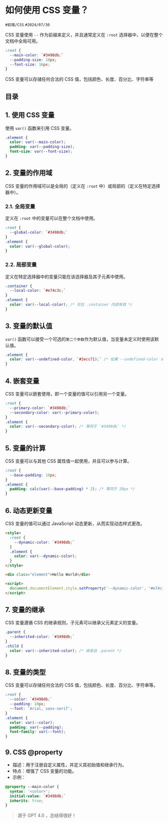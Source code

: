 
# 如何使用 CSS 变量？


`#前端/CSS`   `#2024/07/30` 

CSS 变量使用 `--` 作为前缀来定义，并且通常定义在 `:root` 选择器中，以便在整个文档中全局可用。

```css
:root {
  --main-color: `#3498db;`
  --padding-size: 10px;
  --font-size: 16px;
}
```

CSS 变量可以存储任何合法的 CSS 值，包括颜色、长度、百分比、字符串等


## 目录
<!-- toc -->
 ## 1. 使用 CSS 变量 

使用 `var()` 函数来引用 CSS 变量。
```css
.element {
  color: var(--main-color);
  padding: var(--padding-size);
  font-size: var(--font-size);
}
```

## 2. 变量的作用域

CSS 变量的作用域可以是全局的（定义在 `:root` 中）或局部的（定义在特定选择器中）。

### 2.1. 全局变量

定义在 `:root` 中的变量可以在整个文档中使用。
```css
:root {
  --global-color: `#3498db;`
}
.element {
  color: var(--global-color);
}
```

### 2.2. 局部变量

定义在特定选择器中的变量只能在该选择器及其子元素中使用。

```css
.container {
  --local-color: `#e74c3c;`
}
.element {
  color: var(--local-color); /* 仅在 .container 内部有效 */
}
```

## 3. 变量的默认值

`var()` 函数可以接受一个可选的`第二个参数`作为默认值，当变量未定义时使用该默认值。

```css
.element {
  color: var(--undefined-color, `#2ecc71);` /* 如果 --undefined-color 未定义，则使用 `#2ecc71` */
}
```

## 4. 嵌套变量

CSS 变量可以嵌套使用，即一个变量的值可以引用另一个变量。

```css
:root {
  --primary-color: `#3498db;`
  --secondary-color: var(--primary-color);
}
.element {
  color: var(--secondary-color); /* 等同于 `#3498db` */
}
```

## 5. 变量的计算

CSS 变量可以与其他 CSS 属性值一起使用，并且可以参与计算。

```css
:root {
  --base-padding: 10px;
}
.element {
  padding: calc(var(--base-padding) * 2); /* 等同于 20px */
}
```

## 6. 动态更新变量

CSS 变量的值可以通过 JavaScript 动态更新，从而实现动态样式更改。

```html
<style>
  :root {
    --dynamic-color: `#3498db;`
  }
  .element {
    color: var(--dynamic-color);
  }
</style>

<div class="element">Hello World</div>

<script>
  document.documentElement.style.setProperty('--dynamic-color', '#e74c3c');
</script>

```

## 7. 变量的继承

CSS 变量遵循 CSS 的继承规则，子元素可以继承父元素定义的变量。

```css
.parent {
  --inherited-color: `#3498db;`
}
.child {
  color: var(--inherited-color); /* 继承自 .parent */
}
```

## 8. 变量的类型

CSS 变量可以存储任何合法的 CSS 值，包括颜色、长度、百分比、字符串等。

```css
:root {
  --color: `#3498db;`
  --padding: 10px;
  --font: 'Arial, sans-serif';
}
.element {
  color: var(--color);
  padding: var(--padding);
  font-family: var(--font);
}
```

## 9. CSS @property

- 描述：用于注册自定义属性，并定义其初始值和继承行为。
- 特点：增强了 CSS 变量的功能。
- 示例：
```css
@property --main-color {
  syntax: '<color>';
  initial-value: `#3498db;`
  inherits: true;
}
```

> 源于 GPT 4.0 ，总结得很好！

